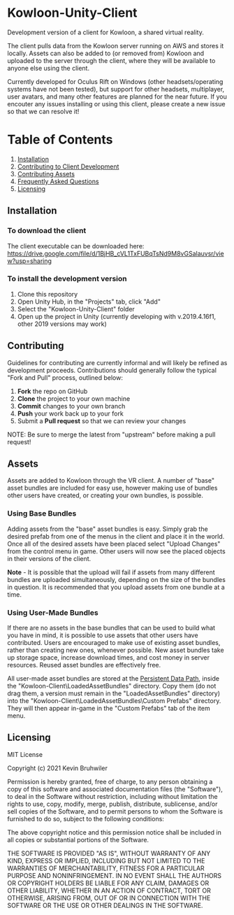 # Kowloon-Unity-Client

Development version of a client for Kowloon, a shared virtual reality.

The client pulls data from the Kowloon server running on AWS and stores it locally. Assets can also be added to (or removed from) Kowloon and uploaded to the server through the client, where they will be available to anyone else using the client.

Currently developed for Oculus Rift on Windows (other headsets/operating systems have not been tested), but support for other headsets, multiplayer, user avatars, and many other features are planned for the near future.
If you encouter any issues installing or using this client, please create a new issue so that we can resolve it!


# Table of Contents
1. [Installation](#installation)
2. [Contributing to Client Development](#contributing)
3. [Contributing Assets](#assets)
4. [Frequently Asked Questions](#faq)
5. [Licensing](#licensing)


## Installation
### To download the client
The client executable can be downloaded here: https://drive.google.com/file/d/1BjHB_cVL1TxFUBqTsNd9M8vGSalauvsr/view?usp=sharing

### To install the development version
1. Clone this repository
2. Open Unity Hub, in the "Projects" tab, click "Add"
3. Select the "Kowloon-Unity-Client" folder
4. Open up the project in Unity (currently developing with v.2019.4.16f1, other 2019 versions may work)


## Contributing
Guidelines for contributing are currently informal and will likely be refined as development proceeds. Contributions should generally follow the typical "Fork and Pull" process, outlined below:

 1. **Fork** the repo on GitHub
 2. **Clone** the project to your own machine
 3. **Commit** changes to your own branch
 4. **Push** your work back up to your fork
 5. Submit a **Pull request** so that we can review your changes

NOTE: Be sure to merge the latest from "upstream" before making a pull request!


## Assets
Assets are added to Kowloon through the VR client. A number of "base" asset bundles are included for easy use, however making use of bundles other users have created, or creating your own bundles, is possible. 

### Using Base Bundles
Adding assets from the "base" asset bundles is easy. Simply grab the desired prefab from one of the menus in the client and place it in the world. Once all of the desired assets have been placed select "Upload Changes" from the control menu in game. Other users will now see the placed objects in their versions of the client.

**Note** - It is possible that the upload will fail if assets from many different bundles are uploaded simultaneously, depending on the size of the bundles in question. It is recommended that you upload assets from one bundle at a time.

### Using User-Made Bundles
If there are no assets in the base bundles that can be used to build what you have in mind, it is possible to use assets that other users have contributed. Users are encouraged to make use of existing asset bundles, rather than creating new ones, whenever possible. New asset bundles take up storage space, increase download times, and cost money in server resources. Reused asset bundles are effectively free.

All user-made asset bundles are stored at the [Persistent Data Path](https://docs.unity3d.com/ScriptReference/Application-persistentDataPath.html), inside the "Kowloon-Client\LoadedAssetBundles" directory. Copy them (do not drag them, a version must remain in the "LoadedAssetBundles" directory) into the "Kowloon-Client\LoadedAssetBundles\Custom Prefabs" directory. They will then appear in-game in the "Custom Prefabs" tab of the item menu.

## Licensing
MIT License

Copyright (c) 2021 Kevin Bruhwiler

Permission is hereby granted, free of charge, to any person obtaining a copy
of this software and associated documentation files (the "Software"), to deal
in the Software without restriction, including without limitation the rights
to use, copy, modify, merge, publish, distribute, sublicense, and/or sell
copies of the Software, and to permit persons to whom the Software is
furnished to do so, subject to the following conditions:

The above copyright notice and this permission notice shall be included in all
copies or substantial portions of the Software.

THE SOFTWARE IS PROVIDED "AS IS", WITHOUT WARRANTY OF ANY KIND, EXPRESS OR
IMPLIED, INCLUDING BUT NOT LIMITED TO THE WARRANTIES OF MERCHANTABILITY,
FITNESS FOR A PARTICULAR PURPOSE AND NONINFRINGEMENT. IN NO EVENT SHALL THE
AUTHORS OR COPYRIGHT HOLDERS BE LIABLE FOR ANY CLAIM, DAMAGES OR OTHER
LIABILITY, WHETHER IN AN ACTION OF CONTRACT, TORT OR OTHERWISE, ARISING FROM,
OUT OF OR IN CONNECTION WITH THE SOFTWARE OR THE USE OR OTHER DEALINGS IN THE
SOFTWARE.
